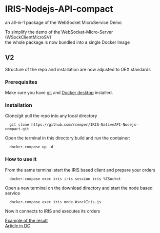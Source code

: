 
# IRIS-Nodejs-API-compact
an all-in-1 package of the WebSocket MicroService Demo 

To simplify the demo of the WebSocket-Micro-Server (WSockClientMicroSV)  
the whole package is now bundled into a single Docker Image  
## V2
 Structure of the repo and installation are now adjusted to OEX standards
### Prerequisites
Make sure you have [git](https://git-scm.com/book/en/v2/Getting-Started-Installing-Git) and [Docker desktop](https://www.docker.com/products/docker-desktop) installed.   
### Installation   
Clone/git pull the repo into any local directory  
```
  git clone https://github.com/rcemper/IRIS-NativeAPI-Nodejs-compact.git
```
Open the terminal in this directory build and run the container:   
```
  docker-compose up -d   
```
### How to use it
From the same terminal start the IRIS based client and prepare your orders   
~~~
  docker-compose exec iris iris session iris %ZSocket
~~~
Open a new terminal on the download directory and start the node based service   
~~~
  docker-compose exec iris node WsockIris.js
~~~
Now it connects to IRIS and executes its orders    

[Example of the result](https://github.com/rcemper/IRIS-NativeAPI-Nodejs-compact/blob/master/READmore.MD)   
[Article in DC](https://community.intersystems.com/post/iris-nativeapi-nodejs-compact)   
